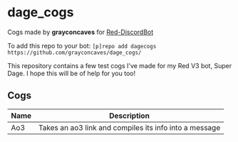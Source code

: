 # dage_cogs
Cogs made by **grayconcaves** for [Red-DiscordBot](https://github.com/Cog-Creators/Red-DiscordBot/tree/V3/develop)

To add this repo to your bot: `[p]repo add dagecogs https://github.com/grayconcaves/dage_cogs/` 

This repository contains a few test cogs I've made for my Red V3 bot, Super Dage. I hope this will be of help for you too!

## Cogs

| Name | Description |
| --- | --- |
| Ao3 | Takes an ao3 link and compiles its info into a message


